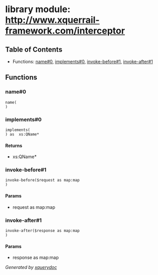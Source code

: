 # library module: http://www.xquerrail-framework.com/interceptor


## Table of Contents

* Functions: [name\#0](#func_name_0), [implements\#0](#func_implements_0), [invoke-before\#1](#func_invoke-before_1), [invoke-after\#1](#func_invoke-after_1)


## Functions

### <a name="func_name_0"/> name\#0
```xquery
name(
)
```

### <a name="func_implements_0"/> implements\#0
```xquery
implements(
) as  xs:QName*
```

#### Returns
*  xs:QName\*

### <a name="func_invoke-before_1"/> invoke-before\#1
```xquery
invoke-before($request as map:map
)
```

#### Params

* request as  map:map


### <a name="func_invoke-after_1"/> invoke-after\#1
```xquery
invoke-after($response as map:map
)
```

#### Params

* response as  map:map






*Generated by [xquerydoc](https://github.com/xquery/xquerydoc)*
